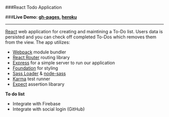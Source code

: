 ###React Todo Application

###**Live Demo: [gh-pages](https://bmorelli25.github.io/ReactTodo/), [heroku](https://sleepy-beach-81299.herokuapp.com/)**

-------------

[React](https://facebook.github.io/react/) web application for creating and maintining a To-Do list. Users data is persisted and you can check off completed To-Dos which removes them from the view. The app utilizes:

* [Webpack](https://webpack.github.io/) module bundler
* [React Router](https://github.com/reactjs/react-router) routing library
* [Express](https://expressjs.com/) for a simple server to run our application
* [Foundation](http://foundation.zurb.com/) for styling
* [Sass Loader](https://github.com/jtangelder/sass-loader) & [node-sass](https://github.com/sass/node-sass)
* [Karma](https://karma-runner.github.io/1.0/index.html) test runner
* [Expect](https://github.com/mjackson/expect) assertion libarary

**To do list**
* Integrate with Firebase
* Integrate with social login (GitHub)
